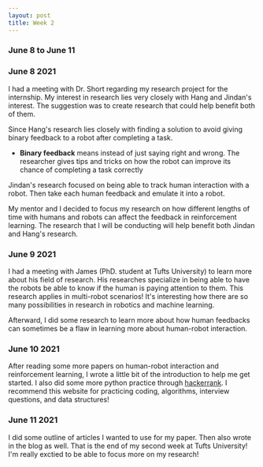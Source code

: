 ```yaml
---
layout: post
title: Week 2
---
```


### June 8 to June 11 ###


### June 8 2021 ###
I had a meeting with Dr. Short regarding my research project for the internship. My interest in research lies very closely with Hang and Jindan's interest. The suggestion was to create research that could help benefit both of them.

Since Hang's research lies closely with finding a solution to avoid giving binary feedback to a robot after completing a task. 
  * **Binary feedback** means instead of just saying right and wrong. The researcher gives tips and tricks on how the robot can improve its chance of completing a task correctly 

Jindan's research focused on being able to track human interaction with a robot. Then take each human feedback and emulate it into a robot. 

My mentor and I decided to focus my research on how different lengths of time with humans and robots can affect the feedback in reinforcement learning. The research that I will be conducting will help benefit both Jindan and Hang's research.  


### June 9 2021 ###
I had a meeting with James (PhD. student at Tufts University) to learn more about his field of research. His researches specialize in being able to have the robots be able to know if the human is paying attention to them. This research applies in multi-robot scenarios! It's interesting how there are so many possibilities in research in robotics and machine learning.   

Afterward, I did some research to learn more about how human feedbacks can sometimes be a flaw in learning more about human-robot interaction.

### June 10 2021 ###

After reading some more papers on human-robot interaction and reinforcement learning, I wrote a little bit of the introduction to help me get started. I also did some more python practice through [hackerrank](https://www.hackerrank.com/). I recommend this website for practicing coding, algorithms, interview questions, and data structures! 

### June 11 2021 ###

I did some outline of articles I wanted to use for my paper. Then also wrote in the blog as well. That is the end of my second week at Tufts University! I'm really exctied to be able to focus more on my research! 



